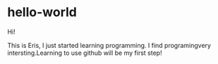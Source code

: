 # hello-world

Hi!

This is Eris, I just started learning programming.
I find programingvery intersting.Learning to use github will be my first step!
